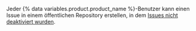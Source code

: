 Jeder {% data variables.product.product_name %}-Benutzer kann einen Issue in einem öffentlichen Repository erstellen, in dem [Issues nicht deaktiviert wurden](/articles/disabling-issues).

